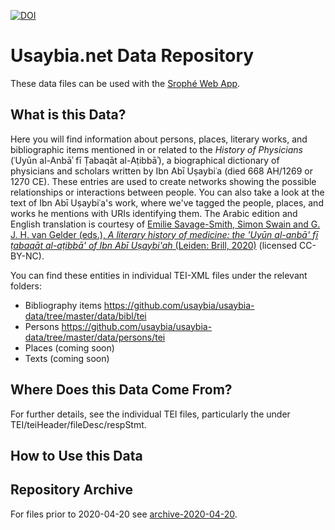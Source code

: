 [![DOI](https://zenodo.org/badge/DOI/10.5281/zenodo.3975505.svg)](https://doi.org/10.5281/zenodo.3975505)

# Usaybia.net Data Repository
These data files can be used with the [Srophé Web App](https://srophe.app).

## What is this Data?
Here you will find information about persons, places, literary works, and bibliographic items mentioned in or related to the *History of Physicians* (ʿUyūn al-Anbāʾ fī Ṭabaqāt al-Aṭibbāʾ), a biographical dictionary of physicians and scholars written by Ibn Abī Uṣaybiʿa (died 668 AH/1269 or 1270 CE). These entries are used to create networks showing the possible relationships or interactions between people. You can also take a look at the text of Ibn Abī Uṣaybiʿa's work, where we've tagged the people, places, and works he mentions with URIs identifying them. The Arabic edition and English translation is courtesy of [Emilie Savage-Smith, Simon Swain and G. J. H. van Gelder (eds.), *A literary history of medicine: the 'Uyūn al-anbā' fī ṭabaqāt al-aṭibbā' of Ibn Abī Uṣaybi'ah* (Leiden: Brill, 2020)](https://dh.brill.com/scholarlyeditions/library/urn:cts:arabicLit:0668IbnAbiUsaibia/) (licensed CC-BY-NC).

You can find these entities in individual TEI-XML files under the relevant folders:
- Bibliography items https://github.com/usaybia/usaybia-data/tree/master/data/bibl/tei
- Persons https://github.com/usaybia/usaybia-data/tree/master/data/persons/tei
- Places (coming soon)
- Texts (coming soon)

## Where Does this Data Come From?
For further details, see the individual TEI files, particularly the under TEI/teiHeader/fileDesc/respStmt.

## How to Use this Data

## Repository Archive
For files prior to 2020-04-20 see [archive-2020-04-20](https://github.com/usaybia/usaybia-data/tree/archive-2020-04-20).
